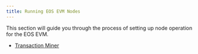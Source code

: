 ```yaml
---
title: Running EOS EVM Nodes
---
```


This section will guide you through the process of setting up node operation for the EOS EVM.

* [Transaction Miner](./10_transaction-miner.md)
